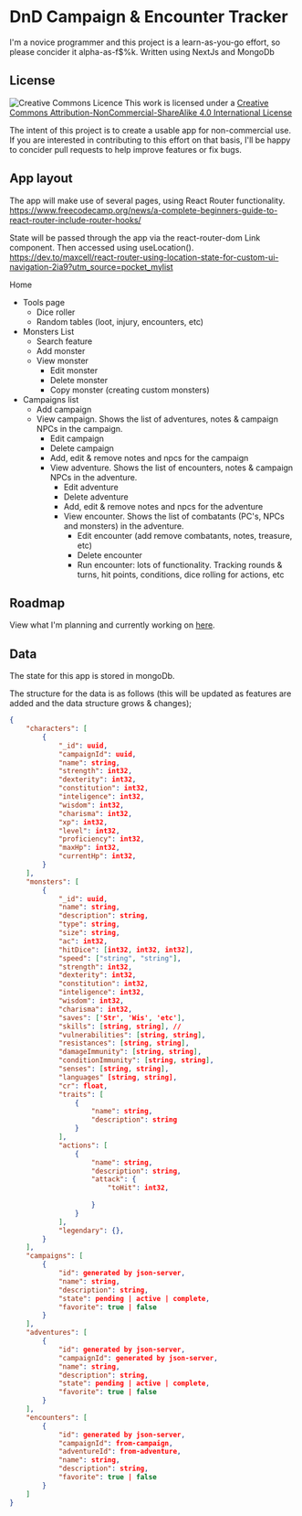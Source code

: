 # DnD Campaign & Encounter Tracker
 I'm a novice programmer and this project is a learn-as-you-go effort, so please concider it alpha-as-f$%k.
 Written using NextJs and MongoDb

## License
![Creative Commons Licence](https://i.creativecommons.org/l/by-nc-sa/4.0/88x31.png)
This work is licensed under a [Creative Commons Attribution-NonCommercial-ShareAlike 4.0 International License](http://creativecommons.org/licenses/by-nc-sa/4.0/)

The intent of this project is to create a usable app for non-commercial use. If you are interested in contributing to this effort on that basis, I'll be happy to concider pull requests to help improve features or fix bugs.

## App layout
The app will make use of several pages, using React Router functionality. https://www.freecodecamp.org/news/a-complete-beginners-guide-to-react-router-include-router-hooks/

State will be passed through the app via the react-router-dom Link component. Then accessed using useLocation(). https://dev.to/maxcell/react-router-using-location-state-for-custom-ui-navigation-2ia9?utm_source=pocket_mylist

Home
* Tools page
    * Dice roller
    * Random tables (loot, injury, encounters, etc)
* Monsters List
    * Search feature
    * Add monster
    * View monster
        * Edit monster
        * Delete monster
        * Copy monster (creating custom monsters)
* Campaigns list
    * Add campaign
    * View campaign. Shows the list of adventures, notes & campaign NPCs in the campaign.
        * Edit campaign
        * Delete campaign
        * Add, edit & remove notes and npcs for the campaign 
        * View adventure. Shows the list of encounters, notes & campaign NPCs in the adventure.
            * Edit adventure
            * Delete adventure
            * Add, edit & remove notes and npcs for the adventure 
            * View encounter. Shows the list of combatants (PC's, NPCs and monsters) in the adventure.
                * Edit encounter (add remove combatants, notes, treasure, etc)
                * Delete encounter
                * Run encounter: lots of functionality. Tracking rounds & turns, hit points, conditions, dice rolling for actions, etc
     
 ## Roadmap
View what I'm planning and currently working on [here](https://trello.com/b/Gks4VriW/development).
 
## Data
The state for this app is stored in mongoDb.

The structure for the data is as follows (this will be updated as features are added and the data structure grows & changes);
```json
{
    "characters": [
        {
            "_id": uuid,
            "campaignId": uuid,
            "name": string,
            "strength": int32,
            "dexterity": int32,
            "constitution": int32,
            "inteligence": int32,
            "wisdom": int32,
            "charisma": int32,
            "xp": int32,
            "level": int32,
            "proficiency": int32,
            "maxHp": int32,
            "currentHp": int32,
        }
    ],
    "monsters": [
        {
            "_id": uuid,
            "name": string,
            "description": string,
            "type": string,
            "size": string,
            "ac": int32,
            "hitDice": [int32, int32, int32],
            "speed": ["string", "string"],
            "strength": int32,
            "dexterity": int32,
            "constitution": int32,
            "inteligence": int32,
            "wisdom": int32,
            "charisma": int32,
            "saves": ['Str', 'Wis', 'etc'],
            "skills": [string, string], // 
            "vulnerabilities": [string, string],
            "resistances": [string, string],
            "damageImmunity": [string, string],
            "conditionImmunity": [string, string],
            "senses": [string, string],
            "languages" [string, string],
            "cr": float,
            "traits": [
                {
                    "name": string,
                    "description": string
                }
            ],
            "actions": [
                {
                    "name": string,
                    "description": string,
                    "attack": {
                        "toHit": int32,
                        
                    }
                }
            ],
            "legendary": {},
        }
    ],
    "campaigns": [
        {
            "id": generated by json-server,
            "name": string,
            "description": string,
            "state": pending | active | complete,
            "favorite": true | false
        }
    ],
    "adventures": [
        {
            "id": generated by json-server,
            "campaignId": generated by json-server,
            "name": string,
            "description": string,
            "state": pending | active | complete,
            "favorite": true | false
        }
    ],
    "encounters": [
        {
            "id": generated by json-server,
            "campaignId": from-campaign,
            "adventureId": from-adventure,
            "name": string,
            "description": string,
            "favorite": true | false
        }
    ]
}
```

